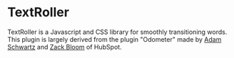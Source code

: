 TextRoller
========

TextRoller is a Javascript and CSS library for smoothly transitioning words.
This plugin is largely derived from the plugin "Odometer" made by 
[Adam Schwartz](https://twitter.com/adamfschwartz) and 
[Zack Bloom](https://twitter.com/zackbloom) of HubSpot.